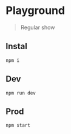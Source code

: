 # Playground

> Regular show

## Instal

```
npm i
```

## Dev

```
npm run dev
```

## Prod

```
npm start
```

